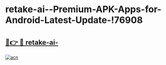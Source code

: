 # retake-ai--Premium-APK-Apps-for-Android-Latest-Update-!76908

# <h2><a href="https://q4w7tw.esa.edu.pl?title=retake-ai-&ref=76908">🔗👉 🔴 retake-ai-</a></h2>

[![acn](https://github.com/user-attachments/assets/0f9c940e-d8b0-45ae-aac7-cd30a18b3e1c)](https://q4w7tw.esa.edu.pl?title=retake-ai-&ref=76908)

